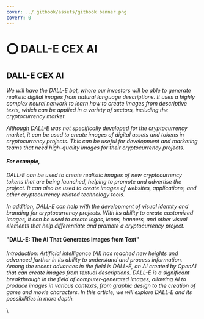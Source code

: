 ```yaml
---
cover: ../.gitbook/assets/gitbook banner.png
coverY: 0
---
```


# ⭕ DALL-E CEX AI

## DALL-E CEX AI

_We will have the DALL-E bot, where our investors will be able to generate realistic digital images from natural language descriptions. It uses a highly complex neural network to learn how to create images from descriptive texts, which can be applied in a variety of sectors, including the cryptocurrency market._

_Although DALL-E was not specifically developed for the cryptocurrency market, it can be used to create images of digital assets and tokens in cryptocurrency projects. This can be useful for development and marketing teams that need high-quality images for their cryptocurrency projects._

#### _For example,_&#x20;

_DALL-E can be used to create realistic images of new cryptocurrency tokens that are being launched, helping to promote and advertise the project. It can also be used to create images of websites, applications, and other cryptocurrency-related technology tools._

_In addition, DALL-E can help with the development of visual identity and branding for cryptocurrency projects. With its ability to create customized images, it can be used to create logos, icons, banners, and other visual elements that help differentiate and promote a cryptocurrency project._

#### "DALL-E: The AI That Generates Images from Text"

_Introduction: Artificial intelligence (AI) has reached new heights and advanced further in its ability to understand and process information. Among the recent advances in the field is DALL-E, an AI created by OpenAI that can create images from textual descriptions. DALL-E is a significant breakthrough in the field of computer-generated images, allowing AI to produce images in various contexts, from graphic design to the creation of game and movie characters. In this article, we will explore DALL-E and its possibilities in more depth._

\
